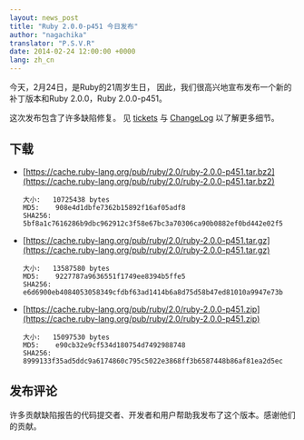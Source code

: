 ```yaml
---
layout: news_post
title: "Ruby 2.0.0-p451 今日发布"
author: "nagachika"
translator: "P.S.V.R"
date: 2014-02-24 12:00:00 +0000
lang: zh_cn
---
```


今天，2月24日，是Ruby的21周岁生日，
因此，我们很高兴地宣布发布一个新的补丁版本和Ruby 2.0.0，Ruby 2.0.0-p451。

这次发布包含了许多缺陷修复。
见 [tickets](https://bugs.ruby-lang.org/projects/ruby-200/issues?set_filter=1&amp;status_id=5)
与 [ChangeLog](http://svn.ruby-lang.org/repos/ruby/tags/v2_0_0_451/ChangeLog)
以了解更多细节。

## 下载

* [https://cache.ruby-lang.org/pub/ruby/2.0/ruby-2.0.0-p451.tar.bz2](https://cache.ruby-lang.org/pub/ruby/2.0/ruby-2.0.0-p451.tar.bz2)

      大小:   10725438 bytes
      MD5:    908e4d1dbfe7362b15892f16af05adf8
      SHA256: 5bf8a1c7616286b9dbc962912c3f58e67bc3a70306ca90b0882ef0bd442e02f5

* [https://cache.ruby-lang.org/pub/ruby/2.0/ruby-2.0.0-p451.tar.gz](https://cache.ruby-lang.org/pub/ruby/2.0/ruby-2.0.0-p451.tar.gz)

      大小:   13587580 bytes
      MD5:    9227787a9636551f1749ee8394b5ffe5
      SHA256: e6d6900eb4084053058349cfdbf63ad1414b6a8d75d58b47ed81010a9947e73b

* [https://cache.ruby-lang.org/pub/ruby/2.0/ruby-2.0.0-p451.zip](https://cache.ruby-lang.org/pub/ruby/2.0/ruby-2.0.0-p451.zip)

      大小:   15097530 bytes
      MD5:    e90cb32e9cf534d180754d7492988748
      SHA256: 8999133f35ad5ddc9a6174860c795c5022e3868ff3b6587448b86af81ea2d5ec

## 发布评论

许多贡献缺陷报告的代码提交者、开发者和用户帮助我发布了这个版本。感谢他们的贡献。